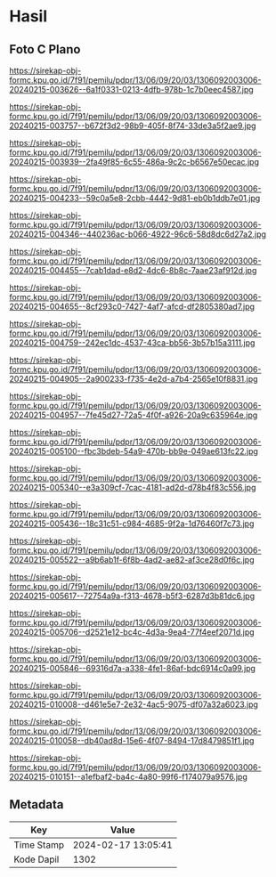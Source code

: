 # Hasil

## Foto C Plano

https://sirekap-obj-formc.kpu.go.id/7f91/pemilu/pdpr/13/06/09/20/03/1306092003006-20240215-003626--6a1f0331-0213-4dfb-978b-1c7b0eec4587.jpg

https://sirekap-obj-formc.kpu.go.id/7f91/pemilu/pdpr/13/06/09/20/03/1306092003006-20240215-003757--b672f3d2-98b9-405f-8f74-33de3a5f2ae9.jpg

https://sirekap-obj-formc.kpu.go.id/7f91/pemilu/pdpr/13/06/09/20/03/1306092003006-20240215-003939--2fa49f85-6c55-486a-9c2c-b6567e50ecac.jpg

https://sirekap-obj-formc.kpu.go.id/7f91/pemilu/pdpr/13/06/09/20/03/1306092003006-20240215-004233--59c0a5e8-2cbb-4442-9d81-eb0b1ddb7e01.jpg

https://sirekap-obj-formc.kpu.go.id/7f91/pemilu/pdpr/13/06/09/20/03/1306092003006-20240215-004346--440236ac-b066-4922-96c6-58d8dc6d27a2.jpg

https://sirekap-obj-formc.kpu.go.id/7f91/pemilu/pdpr/13/06/09/20/03/1306092003006-20240215-004455--7cab1dad-e8d2-4dc6-8b8c-7aae23af912d.jpg

https://sirekap-obj-formc.kpu.go.id/7f91/pemilu/pdpr/13/06/09/20/03/1306092003006-20240215-004655--8cf293c0-7427-4af7-afcd-df2805380ad7.jpg

https://sirekap-obj-formc.kpu.go.id/7f91/pemilu/pdpr/13/06/09/20/03/1306092003006-20240215-004759--242ec1dc-4537-43ca-bb56-3b57b15a3111.jpg

https://sirekap-obj-formc.kpu.go.id/7f91/pemilu/pdpr/13/06/09/20/03/1306092003006-20240215-004905--2a900233-f735-4e2d-a7b4-2565e10f8831.jpg

https://sirekap-obj-formc.kpu.go.id/7f91/pemilu/pdpr/13/06/09/20/03/1306092003006-20240215-004957--7fe45d27-72a5-4f0f-a926-20a9c635964e.jpg

https://sirekap-obj-formc.kpu.go.id/7f91/pemilu/pdpr/13/06/09/20/03/1306092003006-20240215-005100--fbc3bdeb-54a9-470b-bb9e-049ae613fc22.jpg

https://sirekap-obj-formc.kpu.go.id/7f91/pemilu/pdpr/13/06/09/20/03/1306092003006-20240215-005340--e3a309cf-7cac-4181-ad2d-d78b4f83c556.jpg

https://sirekap-obj-formc.kpu.go.id/7f91/pemilu/pdpr/13/06/09/20/03/1306092003006-20240215-005436--18c31c51-c984-4685-9f2a-1d76460f7c73.jpg

https://sirekap-obj-formc.kpu.go.id/7f91/pemilu/pdpr/13/06/09/20/03/1306092003006-20240215-005522--a9b6ab1f-6f8b-4ad2-ae82-af3ce28d0f6c.jpg

https://sirekap-obj-formc.kpu.go.id/7f91/pemilu/pdpr/13/06/09/20/03/1306092003006-20240215-005617--72754a9a-f313-4678-b5f3-6287d3b81dc6.jpg

https://sirekap-obj-formc.kpu.go.id/7f91/pemilu/pdpr/13/06/09/20/03/1306092003006-20240215-005706--d2521e12-bc4c-4d3a-9ea4-77f4eef2071d.jpg

https://sirekap-obj-formc.kpu.go.id/7f91/pemilu/pdpr/13/06/09/20/03/1306092003006-20240215-005846--69316d7a-a338-4fe1-86af-bdc6914c0a99.jpg

https://sirekap-obj-formc.kpu.go.id/7f91/pemilu/pdpr/13/06/09/20/03/1306092003006-20240215-010008--d461e5e7-2e32-4ac5-9075-df07a32a6023.jpg

https://sirekap-obj-formc.kpu.go.id/7f91/pemilu/pdpr/13/06/09/20/03/1306092003006-20240215-010058--db40ad8d-15e6-4f07-8494-17d8479851f1.jpg

https://sirekap-obj-formc.kpu.go.id/7f91/pemilu/pdpr/13/06/09/20/03/1306092003006-20240215-010151--a1efbaf2-ba4c-4a80-99f6-f174079a9576.jpg


## Metadata

| Key        | Value               |
| ---------- | ------------------- |
| Time Stamp | 2024-02-17 13:05:41 |
| Kode Dapil | 1302                |



